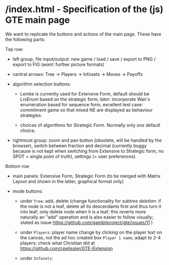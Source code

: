 # /index.html - Specification of the (js) GTE main page

We want to replicate the buttons and actions of the main
page. These have the following parts:

Top row:

- left group, file input/output: new game / load / save / export to
  PNG / export to FIG
  (_want:_ further picture formats)

- central arrows: Tree -> Players -> Infosets -> Moves -> Payoffs

- algorithm selection buttons:

  * Lemke is currently used for Extensive Form, default should be LrsEnum
    based on the strategic form; *later*: incorporate Wan's enumeration
    based for sequence form, excellent test case: commitment game so that
    mixed NE are displayed as behaviour strategies.

  * choices of algorithms for Strategic Form. Normally only *one* default choice.

- rightmost group: zoom and pan button (obsolete, will be
  handled by the browser), switch between fraction and
  decimal (currently buggy because is not kept when
  switching from Extensive to Strategic form,
  no SPOT = single point of truth), settings (= user
  preferences)

Bottom row

- main panels: Extensive Form, Strategic Form (to be merged
  with Matrix Layout and shown in the latter, graphical
  format only)

- mode buttons:
    - under `Tree`: add, delete (change functionality
      for _subtree deletion:_ if the node is not a leaf, delete
      all its descendants first and thus turn it into leaf; only
      delete node when it is a leaf; this reverts more naturally
      an "add" operation and is also easier to follow visually;
      stated as issue https://github.com/gambitproject/gte/issues/11 )
    
    - under `Players`: player name change by clicking
      on the player text on the canvas, not the ad hoc created box
      `Player 1 name`; adapt to 2-4 players; check what Christian did
      at https://github.com/cpelissier/GTE-Extension
    
    - under `Infosets`:

